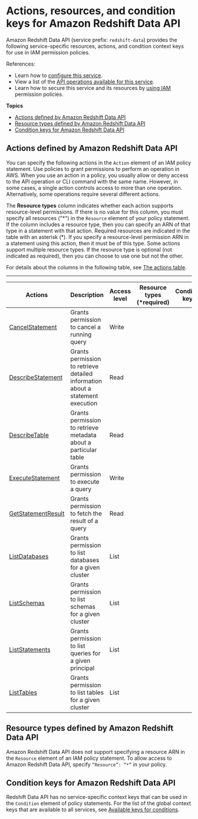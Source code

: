 # Actions, resources, and condition keys for Amazon Redshift Data API<a name="list_amazonredshiftdataapi"></a>

Amazon Redshift Data API \(service prefix: `redshift-data`\) provides the following service\-specific resources, actions, and condition context keys for use in IAM permission policies\.

References:
+ Learn how to [configure this service](https://docs.aws.amazon.com/redshift/latest/mgmt/data-api.html)\.
+ View a list of the [API operations available for this service](https://docs.aws.amazon.com/redshift-data/latest/APIReference/)\.
+ Learn how to secure this service and its resources by [using IAM](https://docs.aws.amazon.com/redshift/latest/mgmt/redshift-iam-authentication-access-control.html) permission policies\.

**Topics**
+ [Actions defined by Amazon Redshift Data API](#amazonredshiftdataapi-actions-as-permissions)
+ [Resource types defined by Amazon Redshift Data API](#amazonredshiftdataapi-resources-for-iam-policies)
+ [Condition keys for Amazon Redshift Data API](#amazonredshiftdataapi-policy-keys)

## Actions defined by Amazon Redshift Data API<a name="amazonredshiftdataapi-actions-as-permissions"></a>

You can specify the following actions in the `Action` element of an IAM policy statement\. Use policies to grant permissions to perform an operation in AWS\. When you use an action in a policy, you usually allow or deny access to the API operation or CLI command with the same name\. However, in some cases, a single action controls access to more than one operation\. Alternatively, some operations require several different actions\.

The **Resource types** column indicates whether each action supports resource\-level permissions\. If there is no value for this column, you must specify all resources \("\*"\) in the `Resource` element of your policy statement\. If the column includes a resource type, then you can specify an ARN of that type in a statement with that action\. Required resources are indicated in the table with an asterisk \(\*\)\. If you specify a resource\-level permission ARN in a statement using this action, then it must be of this type\. Some actions support multiple resource types\. If the resource type is optional \(not indicated as required\), then you can choose to use one but not the other\.

For details about the columns in the following table, see [The actions table](reference_policies_actions-resources-contextkeys.md#actions_table)\.


****  

| Actions | Description | Access level | Resource types \(\*required\) | Condition keys | Dependent actions | 
| --- | --- | --- | --- | --- | --- | 
|   [ CancelStatement ](https://docs.aws.amazon.com/redshift-data/latest/APIReference/API_CancelStatement.html)  | Grants permission to cancel a running query | Write |  |  |  | 
|   [ DescribeStatement ](https://docs.aws.amazon.com/redshift-data/latest/APIReference/API_DescribeStatement.html)  | Grants permission to retrieve detailed information about a statement execution | Read |  |  |  | 
|   [ DescribeTable ](https://docs.aws.amazon.com/redshift-data/latest/APIReference/API_DescribeTable.html)  | Grants permission to retrieve metadata about a particular table | Read |  |  |  | 
|   [ ExecuteStatement ](https://docs.aws.amazon.com/redshift-data/latest/APIReference/API_ExecuteStatement.html)  | Grants permission to execute a query | Write |  |  |  | 
|   [ GetStatementResult ](https://docs.aws.amazon.com/redshift-data/latest/APIReference/API_GetStatementResult.html)  | Grants permission to fetch the result of a query | Read |  |  |  | 
|   [ ListDatabases ](https://docs.aws.amazon.com/redshift-data/latest/APIReference/API_ListDatabases.html)  | Grants permission to list databases for a given cluster | List |  |  |  | 
|   [ ListSchemas ](https://docs.aws.amazon.com/redshift-data/latest/APIReference/API_ListSchemas.html)  | Grants permission to list schemas for a given cluster | List |  |  |  | 
|   [ ListStatements ](https://docs.aws.amazon.com/redshift-data/latest/APIReference/API_ListStatements.html)  | Grants permission to list queries for a given principal | List |  |  |  | 
|   [ ListTables ](https://docs.aws.amazon.com/redshift-data/latest/APIReference/API_ListTables.html)  | Grants permission to list tables for a given cluster | List |  |  |  | 

## Resource types defined by Amazon Redshift Data API<a name="amazonredshiftdataapi-resources-for-iam-policies"></a>

Amazon Redshift Data API does not support specifying a resource ARN in the `Resource` element of an IAM policy statement\. To allow access to Amazon Redshift Data API, specify `“Resource”: “*”` in your policy\.

## Condition keys for Amazon Redshift Data API<a name="amazonredshiftdataapi-policy-keys"></a>

Redshift Data API has no service\-specific context keys that can be used in the `Condition` element of policy statements\. For the list of the global context keys that are available to all services, see [Available keys for conditions](reference_policies_condition-keys.html#AvailableKeys)\.